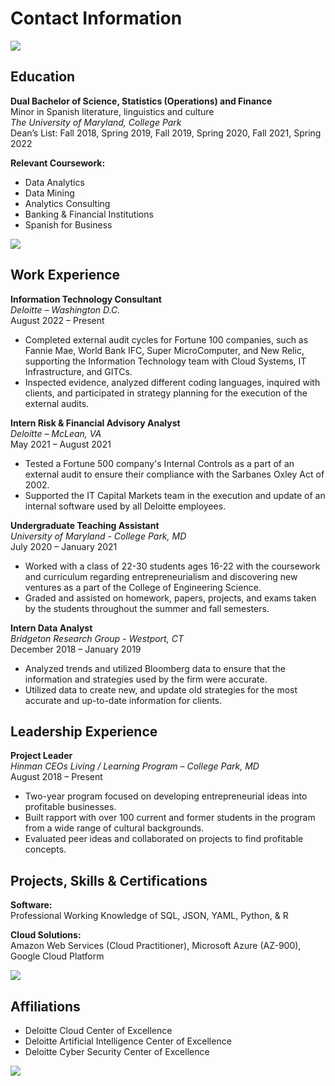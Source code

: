 # Contact Information

<a href="https://lh3.googleusercontent.com/drive-viewer/AKGpihbHBLw6aMFZ0XtfE-3KUMnzyNUBZv0kv7CDegvVFvCwyxJQcqMnUQKaKdeto8dQhlUK3P6eXbv9Td_REwZl933ngrc1uU88=s1600-rw-v1?source=screenshot.guru"> <img src="https://lh3.googleusercontent.com/drive-viewer/AKGpihbHBLw6aMFZ0XtfE-3KUMnzyNUBZv0kv7CDegvVFvCwyxJQcqMnUQKaKdeto8dQhlUK3P6eXbv9Td_REwZl933ngrc1uU88=s1600-rw-v1" /> </a>

## Education
**Dual Bachelor of Science, Statistics (Operations) and Finance**  
Minor in Spanish literature, linguistics and culture  
*The University of Maryland, College Park*  
Dean’s List: Fall 2018, Spring 2019, Fall 2019, Spring 2020, Fall 2021, Spring 2022

**Relevant Coursework:**  
- Data Analytics
- Data Mining
- Analytics Consulting
- Banking & Financial Institutions
- Spanish for Business

<a href="https://lh3.googleusercontent.com/drive-viewer/AKGpihai01pqhlwNRsTWxlXI7874aIU7OowiS1-so0OGvtZxG6X3w5VhgRaC5TFXnml4pVy5OlK6qcpLwf-DKJsSFfYjNaZeI-eI-2E=s1600-rw-v1?source=screenshot.guru"> <img src="https://lh3.googleusercontent.com/drive-viewer/AKGpihai01pqhlwNRsTWxlXI7874aIU7OowiS1-so0OGvtZxG6X3w5VhgRaC5TFXnml4pVy5OlK6qcpLwf-DKJsSFfYjNaZeI-eI-2E=s1600-rw-v1" /> </a>

## Work Experience
**Information Technology Consultant**  
*Deloitte – Washington D.C.*  
August 2022 – Present  
- Completed external audit cycles for Fortune 100 companies, such as Fannie Mae, World Bank IFC, Super MicroComputer, and New Relic, supporting the Information Technology team with Cloud Systems, IT Infrastructure, and GITCs.
- Inspected evidence, analyzed different coding languages, inquired with clients, and participated in strategy planning for the execution of the external audits.

**Intern Risk & Financial Advisory Analyst**  
*Deloitte – McLean, VA*  
May 2021 – August 2021  
- Tested a Fortune 500 company's Internal Controls as a part of an external audit to ensure their compliance with the Sarbanes Oxley Act of 2002.
- Supported the IT Capital Markets team in the execution and update of an internal software used by all Deloitte employees.

**Undergraduate Teaching Assistant**  
*University of Maryland - College Park, MD*  
July 2020 – January 2021  
- Worked with a class of 22-30 students ages 16-22 with the coursework and curriculum regarding entrepreneurialism and discovering new ventures as a part of the College of Engineering Science.
- Graded and assisted on homework, papers, projects, and exams taken by the students throughout the summer and fall semesters.

**Intern Data Analyst**  
*Bridgeton Research Group - Westport, CT*  
December 2018 – January 2019  
- Analyzed trends and utilized Bloomberg data to ensure that the information and strategies used by the firm were accurate.
- Utilized data to create new, and update old strategies for the most accurate and up-to-date information for clients.

## Leadership Experience
**Project Leader**  
*Hinman CEOs Living / Learning Program – College Park, MD*  
August 2018 – Present  
- Two-year program focused on developing entrepreneurial ideas into profitable businesses.
- Built rapport with over 100 current and former students in the program from a wide range of cultural backgrounds.
- Evaluated peer ideas and collaborated on projects to find profitable concepts.

## Projects, Skills & Certifications
**Software:**  
Professional Working Knowledge of SQL, JSON, YAML, Python, & R

**Cloud Solutions:**  
Amazon Web Services (Cloud Practitioner), Microsoft Azure (AZ-900), Google Cloud Platform

<a href="https://lh3.googleusercontent.com/drive-viewer/AKGpihZLwgDFDHzqMxS4e5TqgyXFBIZUYX7reiEEnT9EAdgJRS6JQXrICTYNJMnPjERkE1CHdIrJTFyiv1uwtPYZ3HzqrZc9Tn3WwCE=s1600-rw-v1?source=screenshot.guru"> <img src="https://lh3.googleusercontent.com/drive-viewer/AKGpihZLwgDFDHzqMxS4e5TqgyXFBIZUYX7reiEEnT9EAdgJRS6JQXrICTYNJMnPjERkE1CHdIrJTFyiv1uwtPYZ3HzqrZc9Tn3WwCE=s1600-rw-v1" /> </a>

## Affiliations
- Deloitte Cloud Center of Excellence
- Deloitte Artificial Intelligence Center of Excellence
- Deloitte Cyber Security Center of Excellence


<a href="https://lh3.googleusercontent.com/drive-viewer/AKGpihbgpgCQhTVhmEPGd9TqQYmtwNy0UXdNGejPs4rFgzP8-7qAPP-8t8H6lnagG_Z-KXOpiO27c05O_96iGp1_GlsU4D2MJfw2hkk=s1600-rw-v1?source=screenshot.guru"> <img src="https://lh3.googleusercontent.com/drive-viewer/AKGpihbgpgCQhTVhmEPGd9TqQYmtwNy0UXdNGejPs4rFgzP8-7qAPP-8t8H6lnagG_Z-KXOpiO27c05O_96iGp1_GlsU4D2MJfw2hkk=s1600-rw-v1" /> </a>
